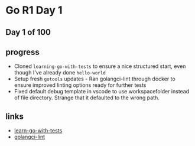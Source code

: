 # Go R1 Day 1


## Day 1 of 100

## progress

- Cloned `learning-go-with-tests` to ensure a nice structured start, even though I&#39;ve already done `hello-world`
- Setup fresh `gotools` updates - Ran golangci-lint through docker to ensure improved linting options ready for further tests
- Fixed default debug template in vscode to use workspacefolder instead of file directory. Strange that it defaulted to the wrong path.

## links

- [learn-go-with-tests](https://github.com/sheldonhull/learn-go-with-tests.git)
- [golangci-lint](https://golangci-lint.run/usage/linters/)

